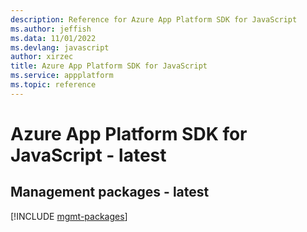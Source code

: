 ```yaml
---
description: Reference for Azure App Platform SDK for JavaScript
ms.author: jeffish
ms.data: 11/01/2022
ms.devlang: javascript
author: xirzec
title: Azure App Platform SDK for JavaScript
ms.service: appplatform
ms.topic: reference
---
```

# Azure App Platform SDK for JavaScript - latest

## Management packages - latest
[!INCLUDE [mgmt-packages](app-platform-mgmt-index.md)]